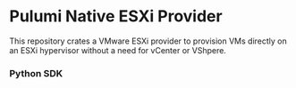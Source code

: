 # Pulumi Native ESXi Provider

This repository crates a VMware ESXi provider to provision VMs directly on an ESXi hypervisor without a need for vCenter or VShpere.

### Python SDK